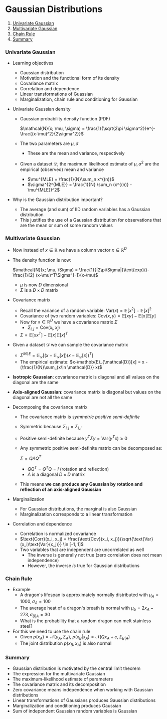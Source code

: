 # Gaussian Distributions

1. [Univariate Gaussian](#univariate-gaussian)
2. [Multivariate Gaussian](#multivariate-gaussian)
3. [Chain Rule](#chain-rule)
4. [Summary](#summary)

### Univariate Gaussian

* Learning objectives

  * Gaussian distribution
  * Motivation and the functional form of its density
  * Covariance matrix
  * Correlation and dependence
  * Linear transformations of Guassian
  * Marginalization, chain rule and conditioning for Gaussian

* Univariate Gaussian density

  * Gaussian probability density function (PDF)

    $\mathcal{N}(x; \mu, \sigma) = \frac{1}{\sqrt{2\pi \sigma^2}}e^{-\frac{(x-\mu)^2}{2\sigma^2}}$

  * The two parameters are $\mu, \sigma$
    
    * These are the mean and variance, respectively
  * Given a dataset $\mathcal{D}$, the maximum likelihood estimate of $\mu, \sigma^2$ are the empirical (observed) mean and variance
    * $\mu^{MLE} = \frac{1}{N}\sum_n x^{(n)}$
    * $\sigma^{2^{MLE}} = \frac{1}{N} \sum_n (x^{(n)} - \mu^{MLE})^2$

* Why is the Gaussian distribution important?

  * The average (and sum) of IID random variables has a Gaussian distribution
  * This justifies the use of a Gaussian distribution for observations that are the mean or sum of some random values

### Multivariate Gaussian

* Now instead of $x \in \mathbb{R}$ we have a column vector $x \in \mathbb{R}^D$

* The density function is now:

  $\mathcal{N}(x; \mu, \Sigma) = \frac{1}{|2\pi\Sigma|}\text{exp}()-\frac{1}{2} (x-\mu)^T\Sigma^{-1}(x-\mu)$

  * $\mu$ is now $D$ dimensional 
  * $\Sigma$ is a $D \times D$ matrix

* Covariance matrix

  * Recall the variance of a random variable: $\text{Var}(x) = \mathbb{E}[x^2] - \mathbb{E}[x]^2$
  * Covariance of two random variables: $\text{Cov}(x,y) = \mathbb{E}[xy] - \mathbb{E}[x]\mathbb{E}[y]$
  * Now for  $x \in \mathbb{R}^D$ we have a covariance matrix $\Sigma$
    * $\Sigma_{i,j} = \text{Cov}(x_i, x_j)$
  * $\Sigma = \mathbb{E}[xx^T] - \mathbb{E}[x]\mathbb{E}[x]^T$

* Given a dataset $\mathcal{D}$ we can sample the covariance matrix

  * $\Sigma^{MLE} = \mathbb{E}_{\mathcal{D}}[(x-\mathbb{E}_{\mathcal{D}}[x])(x-\mathbb{E}_{\mathcal{D}}[x])^T]$
  * The empirical estimate: $x-\mathbb{E}_{\mathcal{D}}[x] = x - (\frac{1}{N}\sum_{x\in \mathcal{D}} x)$

* **Isotropic Gaussian**: covariance matrix is diagonal and all values on the diagonal are the same

* **Axis-aligned Gaussian**: covariance matrix is diagonal but values on the diagonal are not all the same

* Decomposing the covariance matrix

  * The covariance matrix is *symmetric positive semi-definite*

  * Symmetric because $\Sigma_{i,j} = \Sigma_{j, i}$

  * Positive semi-definite because $y^T\Sigma y = \text{Var}(y^Tx) \geq 0$

  * Any symmetric positive semi-definite matrix can be decomposed as:

    $\Sigma = Q\Lambda Q^T$ 

    * $QQ^T = Q^T Q = I$ (rotation and reflection)
    * $\Lambda$ is a diagonal $D \times D$ matrix

  * This means **we can produce any Gaussian by rotation and reflection of an axis-aligned Gaussian**

* Marginalization

  * For Gaussian distributions, the marginal is also Gaussian
  * Marginalization corresponds to a linear transformation

* Correlation and dependence
  * Correlation is normalized covariance
  * $\text{Corr}(x_i, x_j) = \frac{\text{Cov}(x_i, x_j)}{\sqrt{\text{Var}(x_i)\text{Var}(x_j)}} \in [-1, 1]$
  * Two variables that are independent are uncorrelated as well
    * The inverse is generally not true (zero correlation does not mean independence)
    * However, the inverse *is* true for Gaussian distributions

### Chain Rule

* Example
  * A dragon's lifespan is approximately normally distributed with $\mu_A = 1000, \sigma_A = 100$
  * The average heat of a dragon's breath is normal with $\mu_b = 2x_A - 273, \sigma_{B|A} = 30$
  * What is the probability that a random dragon can melt stainless steel?
* For this we need to use the chain rule
  * Given $p(x_A) = \mathcal{N}(\mu_A, \Sigma_A)$, $p(x_B|x_A) = \mathcal{N}(Qx_A + c, \Sigma_{B|A})$
  * The joint distribution $p(x_B, x_A)$ is also normal

### Summary

* Gaussian distribution is motivated by the central limit theorem
* The expression for the multivariate Gaussian
* The maximum-likelihood estimate of parameters
* The covariance matrix and its decomposition
* Zero covariance means independence when working with Gaussian distributions
* Linear transformations of Gaussians produces Gaussian distributions
* Marginalization and conditioning produces Gaussian
* Sum of independent Gaussian random variables is Gaussian